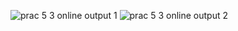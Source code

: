 ![prac 5 3 online output 1](https://cloud.githubusercontent.com/assets/17029783/14381987/38262120-fd3f-11e5-87f7-8de1e85898c6.PNG)
![prac 5 3 online output 2](https://cloud.githubusercontent.com/assets/17029783/14381986/381e2d26-fd3f-11e5-8e36-c2b260bcf529.PNG)
